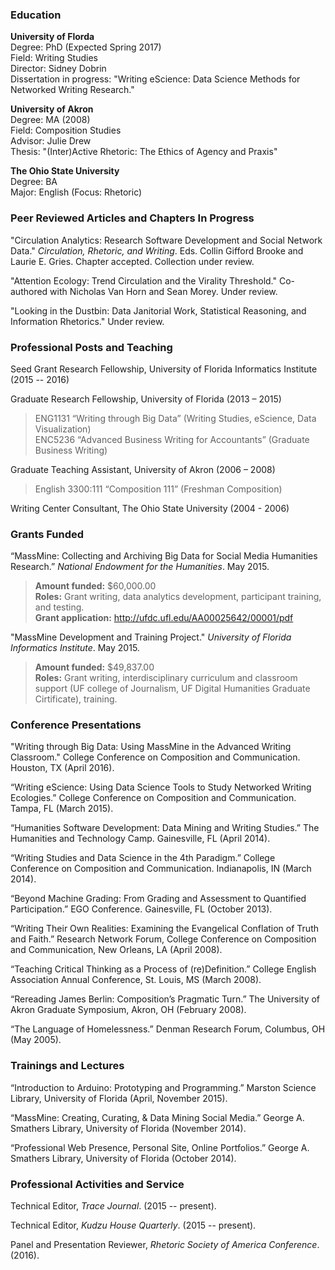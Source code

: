 ### **Education**

**University of Florda**  
Degree: PhD (Expected Spring 2017)  
Field: Writing Studies  
Director: Sidney Dobrin  
Dissertation in progress: "Writing eScience: Data Science Methods for Networked Writing Research."

**University of Akron**  
Degree: MA (2008)  
Field: Composition Studies  
Advisor: Julie Drew  
Thesis: "(Inter)Active Rhetoric: The Ethics of Agency and Praxis"

**The Ohio State University**  
Degree: BA  
Major: English (Focus: Rhetoric)

<!--### **Monographs in progress**-->

<!--*Big Data and the Humanities*. Co-authored with Sidney Dobrin. Under review.-->

### **Peer Reviewed Articles and Chapters In Progress**

"Circulation Analytics: Research Software Development and Social Network Data." *Circulation, Rhetoric, and Writing*. Eds. Collin Gifford Brooke and Laurie E. Gries. Chapter accepted. Collection under review. 

"Attention Ecology: Trend Circulation and the Virality Threshold." Co-authored with Nicholas Van Horn and Sean Morey. Under review. 

<!--"Collecting and Analyzing Social Network Data." Co-authored with Nicholas Van Horn. Under review.-->

"Looking in the Dustbin: Data Janitorial Work, Statistical Reasoning, and Information Rhetorics." Under review. 

<!--"Writing through Big Data." In progress. -->

<!--"Hackers and Entrepreneurs: Startup Methodologies and the Writing Practices of Programmers." In progress.-->

<!--"Genre and Public Rhetoric: Digital blah blah blah." In progress.-->

<!--"Markdown Markup: Unintimidating Webtext Coding for Multimodal Writing" In progress.-->

<!--"Tagging Feedback Loops: A Case Study for Visual Writing Networks" In progress.-->

### **Professional Posts and Teaching**

Seed Grant Research Fellowship, University of Florida Informatics Institute (2015 -- 2016)

Graduate Research Fellowship, University of Florida (2013 – 2015)

> ENG1131 “Writing through Big Data” (Writing Studies, eScience, Data
> Visualization)  
> ENC5236 “Advanced Business Writing for Accountants” (Graduate Business
> Writing)

Graduate Teaching Assistant, University of Akron (2006 – 2008)

> English 3300:111 “Composition 111” (Freshman Composition)

Writing Center Consultant, The Ohio State University (2004 - 2006)

### **Grants Funded**
“MassMine: Collecting and Archiving Big Data for Social Media Humanities Research.” *National Endowment for the Humanities*. May 2015.

> **Amount funded:** $60,000.00  
> **Roles:** Grant writing, data analytics development, participant training, and testing.  
> **Grant application:** <http://ufdc.ufl.edu/AA00025642/00001/pdf>

"MassMine Development and Training Project." *University of Florida Informatics Institute*. May 2015.

> **Amount funded:** $49,837.00  
> **Roles:** Grant writing, interdisciplinary curriculum and classroom support (UF college of Journalism, UF Digital Humanities Graduate Cirtificate), training.  

### **Conference Presentations**

"Writing through Big Data: Using MassMine in the Advanced Writing Classroom." College Conference on Composition and Communication. Houston, TX (April 2016).

“Writing eScience: Using Data Science Tools to Study Networked Writing Ecologies.” College Conference on Composition and Communication. Tampa, FL (March 2015).

“Humanities Software Development: Data Mining and Writing Studies.” The Humanities and Technology Camp. Gainesville, FL (April 2014).

“Writing Studies and Data Science in the 4th Paradigm.” College Conference on Composition and Communication. Indianapolis, IN (March 2014).

“Beyond Machine Grading: From Grading and Assessment to Quantified Participation.” EGO Conference. Gainesville, FL (October 2013).

“Writing Their Own Realities: Examining the Evangelical Conflation of Truth and Faith.” Research Network Forum, College Conference on Composition and Communication, New Orleans, LA (April 2008).

“Teaching Critical Thinking as a Process of (re)Definition.” College English Association Annual Conference, St. Louis, MS (March 2008).

“Rereading James Berlin: Composition’s Pragmatic Turn.” The University of Akron Graduate Symposium, Akron, OH (February 2008).

“The Language of Homelessness.” Denman Research Forum, Columbus, OH (May 2005).

### **Trainings and Lectures**

“Introduction to Arduino: Prototyping and Programming.” Marston Science Library, University of Florida (April, November 2015).

“MassMine: Creating, Curating, & Data Mining Social Media.” George A. Smathers Library, University of Florida (November 2014).

“Professional Web Presence, Personal Site, Online Portfolios.” George A. Smathers Library, University of Florida (October 2014).

### **Professional Activities and Service**

Technical Editor, *Trace Journal*. (2015 -- present).

Technical Editor, *Kudzu House Quarterly*. (2015 -- present). 

Panel and Presentation Reviewer, *Rhetoric Society of America Conference*. (2016).
